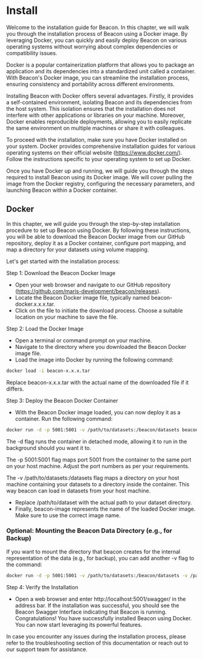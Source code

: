 
# Install

Welcome to the installation guide for Beacon. In this chapter, we will walk you through the installation process of Beacon using a Docker image. By leveraging Docker, you can quickly and easily deploy Beacon on various operating systems without worrying about complex dependencies or compatibility issues.

Docker is a popular containerization platform that allows you to package an application and its dependencies into a standardized unit called a container. With Beacon's Docker image, you can streamline the installation process, ensuring consistency and portability across different environments.

Installing Beacon with Docker offers several advantages. Firstly, it provides a self-contained environment, isolating Beacon and its dependencies from the host system. This isolation ensures that the installation does not interfere with other applications or libraries on your machine. Moreover, Docker enables reproducible deployments, allowing you to easily replicate the same environment on multiple machines or share it with colleagues.

To proceed with the installation, make sure you have Docker installed on your system. Docker provides comprehensive installation guides for various operating systems on their official website (https://www.docker.com/). Follow the instructions specific to your operating system to set up Docker.

Once you have Docker up and running, we will guide you through the steps required to install Beacon using its Docker image. We will cover pulling the image from the Docker registry, configuring the necessary parameters, and launching Beacon within a Docker container.

## Docker

In this chapter, we will guide you through the step-by-step installation procedure to set up Beacon using Docker. By following these instructions, you will be able to download the Beacon Docker image from our GitHub repository, deploy it as a Docker container, configure port mapping, and map a directory for your datasets using volume mapping.

Let's get started with the installation process:

Step 1: Download the Beacon Docker Image

* Open your web browser and navigate to our GitHub repository (https://github.com/maris-development/beacon/releases).
* Locate the Beacon Docker image file, typically named beacon-docker.x.x.x.tar.
* Click on the file to initiate the download process. Choose a suitable location on your machine to save the file.

Step 2: Load the Docker Image

* Open a terminal or command prompt on your machine.
* Navigate to the directory where you downloaded the Beacon Docker image file.
* Load the image into Docker by running the following command:

```bash
docker load -i beacon-x.x.x.tar
```

Replace beacon-x.x.x.tar with the actual name of the downloaded file if it differs.

Step 3: Deploy the Beacon Docker Container

* With the Beacon Docker image loaded, you can now deploy it as a container. Run the following command:

```bash
docker run -d -p 5001:5001 -v /path/to/datasets:/beacon/datasets beacon-image
```

The -d flag runs the container in detached mode, allowing it to run in the background should you want it to.

The -p 5001:5001 flag maps port 5001 from the container to the same port on your host machine. Adjust the port numbers as per your requirements.

The -v /path/to/datasets:/datasets flag maps a directory on your host machine containing your datasets to a directory inside the container. This way beacon can load in datasets from your host machine.

* Replace /path/to/dataset with the actual path to your dataset directory.
* Finally, beacon-image represents the name of the loaded Docker image. Make sure to use the correct image name.

### Optional: Mounting the Beacon Data Directory (e.g., for Backup)

If you want to mount the directory that beacon creates for the internal representation of the data (e.g., for backup), you can add another -v flag to the command:

```bash
docker run -d -p 5001:5001 -v /path/to/datasets:/beacon/datasets -v /path/to/beacon/data:/beacon/data beacon-image
```

Step 4: Verify the Installation

* Open a web browser and enter http://localhost:5001/swagger/ in the address bar.
If the installation was successful, you should see the Beacon Swagger Interface indicating that Beacon is running.
Congratulations! You have successfully installed Beacon using Docker. You can now start leveraging its powerful features.

In case you encounter any issues during the installation process, please refer to the troubleshooting section of this documentation or reach out to our support team for assistance.